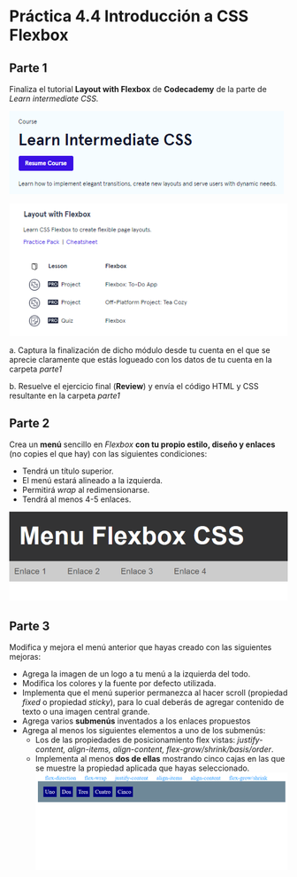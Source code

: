 # Práctica 4.4 Introducción a CSS Flexbox

## Parte 1

Finaliza el tutorial **Layout with Flexbox** de **Codecademy** de la parte de *Learn intermediate CSS.*   
      
![](media/a8ef4b8035dca1f0187f42c476dd20ce.png)  
      
![](media/566d4e87e8064f493da137dc5d096cd0.png)

 a. Captura la finalización de dicho módulo desde tu cuenta en el que se aprecie claramente que estás logueado con los datos de tu cuenta en la carpeta *parte1*

 b. Resuelve el ejercicio final (**Review**) y envía el código HTML y CSS resultante en la carpeta *parte1*

## Parte 2

Crea un **menú** sencillo en *Flexbox* **con tu propio estilo, diseño y enlaces** (no copies el que hay) con las siguientes condiciones: 
 
- Tendrá un título superior.
- El menú estará alineado a la izquierda.
- Permitirá *wrap* al redimensionarse.
- Tendrá al menos 4-5 enlaces. 

![](media/d851f648922393a1fc0987d99d970ee6.png)

## Parte 3

Modifica y mejora el menú anterior que hayas creado con las siguientes mejoras: 

- Agrega la imagen de un logo a tu menú a la izquierda del todo.
- Modifica los colores y la fuente por defecto utilizada. 
- Implementa que el menú superior permanezca al hacer scroll (propiedad *fixed* o propiedad *sticky*), para lo cual deberás de agregar contenido de texto o una imagen central grande.
- Agrega varios **submenús** inventados a los enlaces propuestos
- Agrega al menos los siguientes elementos a uno de los submenús: 
    - Los de las propiedades de posicionamiento flex vistas: *justify-content, align-items, align-content, flex-grow/shrink/basis/order*. 
    - Implementa al menos **dos de ellas** mostrando cinco cajas en las que se muestre la propiedad aplicada que hayas seleccionado. 
    ![](media/a2323243423fdas.png)